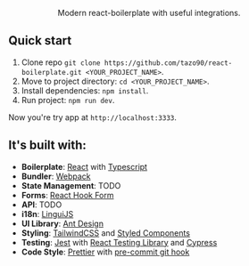<p align="center">Modern react-boilerplate with useful integrations.</p>


## Quick start

1. Clone repo `git clone https://github.com/tazo90/react-boilerplate.git <YOUR_PROJECT_NAME>`.
2. Move to project directory: `cd <YOUR_PROJECT_NAME>`.
3. Install dependencies: `npm install`.
4. Run project: `npm run dev`.

Now you're try app at `http://localhost:3333`.

## It's built with:

- **Boilerplate**: [React](https://github.com/facebook/react) with [Typescript](https://github.com/microsoft/TypeScript)
- **Bundler**: [Webpack](https://github.com/webpack/webpack)
- **State Management**: TODO
- **Forms**: [React Hook Form](https://github.com/react-hook-form/react-hook-form)
- **API**: TODO
- **i18n**: [LinguiJS](https://github.com/lingui/js-lingui)
- **UI Library**: [Ant Design](https://github.com/ant-design/ant-design)
- **Styling**: [TailwindCSS](https://github.com/tailwindlabs/tailwindcss) and [Styled Components](https://github.com/styled-components/styled-components)
- **Testing**: [Jest](https://github.com/facebook/jest) with [React Testing Library](https://github.com/testing-library/react-testing-library) and [Cypress](https://github.com/cypress-io/cypress)
- **Code Style**: [Prettier](https://github.com/prettier/prettier) with [pre-commit git hook](https://github.com/typicode/husky)
